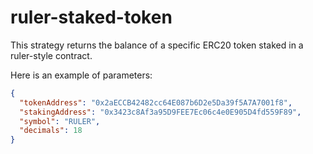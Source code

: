 # ruler-staked-token

This strategy returns the balance of a specific ERC20 token staked in a ruler-style contract.

Here is an example of parameters:

```json
{
  "tokenAddress": "0x2aECCB42482cc64E087b6D2e5Da39f5A7A7001f8",
  "stakingAddress": "0x3423c8Af3a95D9FEE7Ec06c4e0E905D4fd559F89",
  "symbol": "RULER",
  "decimals": 18
}
```
